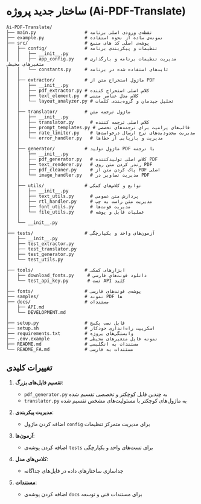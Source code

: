# ساختار جدید پروژه (Ai-PDF-Translate)

```
Ai-PDF-Translate/
├── main.py                  # نقطه‌ی ورودی اصلی برنامه
├── example.py               # نمونه‌ی ساده از نحوه استفاده 
├── src/                     # پوشه‌ی اصلی کد های منبع
│   ├── config/              # تنظیمات و پیکربندی برنامه
│   │   ├── __init__.py
│   │   ├── app_config.py    # مدیریت تنظیمات برنامه و بارگذاری متغیرهای محیطی
│   │   └── constants.py     # ثابت‌های استفاده شده در برنامه
│   │
│   ├── extractor/           # ماژول استخراج متن از PDF
│   │   ├── __init__.py
│   │   ├── pdf_extractor.py # کلاس اصلی استخراج کننده  
│   │   ├── text_element.py  # کلاس مدل عناصر متنی
│   │   └── layout_analyzer.py # تحلیل چیدمان و گروه‌بندی کلمات
│   │
│   ├── translator/          # ماژول ترجمه متن
│   │   ├── __init__.py
│   │   ├── translator.py      # کلاس اصلی ترجمه کننده
│   │   ├── prompt_templates.py # قالب‌های پرامپت برای ترجمه‌های تخصصی
│   │   ├── rate_limiter.py    # مدیریت محدودیت‌های نرخ ارسال درخواست‌ها
│   │   └── error_handler.py   # مدیریت و بازیابی از خطاها
│   │
│   ├── generator/           # ماژول تولید PDF با ترجمه
│   │   ├── __init__.py
│   │   ├── pdf_generator.py   # کلاس اصلی تولیدکننده PDF
│   │   ├── text_renderer.py   # رندر کردن متن روی PDF
│   │   ├── pdf_cleaner.py     # پاک کردن متن از PDF اصلی
│   │   └── image_handler.py   # مدیریت تصاویر در PDF
│   │
│   ├── utils/               # توابع و کلاس‌های کمکی
│   │   ├── __init__.py
│   │   ├── text_utils.py      # پردازش متن عمومی
│   │   ├── rtl_handler.py     # مدیریت متن راست به چپ
│   │   ├── font_utils.py      # مدیریت فونت‌ها
│   │   └── file_utils.py      # عملیات فایل و پوشه
│   │   
│   └── __init__.py
│
├── tests/                   # آزمون‌های واحد و یکپارچگی
│   ├── __init__.py
│   ├── test_extractor.py
│   ├── test_translator.py
│   ├── test_generator.py
│   └── test_utils.py
│
├── tools/                   # ابزارهای کمکی
│   ├── download_fonts.py     # دانلود فونت‌های فارسی
│   └── test_api_key.py       # تست API کلید
│
├── fonts/                   # پوشه‌ی فونت‌های فارسی
├── samples/                 # نمونه PDF ها
├── docs/                    # مستندات
│   ├── API.md
│   └── DEVELOPMENT.md
│
├── setup.py                 # فایل نصب پکیج
├── setup.sh                 # اسکریپت راه‌اندازی خودکار
├── requirements.txt         # وابستگی‌های پروژه
├── .env.example             # نمونه فایل متغیرهای محیطی
├── README.md                # مستندات به انگلیسی
└── README_FA.md             # مستندات به فارسی
```

## تغییرات کلیدی

1. **تقسیم فایل‌های بزرگ**:
   - `pdf_generator.py` به چندین فایل کوچکتر و تخصصی تقسیم شده
   - `translator.py` به ماژول‌های کوچکتر با مسئولیت‌های مشخص تقسیم شده

2. **مدیریت پیکربندی**: 
   - اضافه کردن ماژول `config` برای مدیریت متمرکز تنظیمات

3. **آزمون‌ها**:
   - اضافه کردن پوشه‌ی `tests` برای تست‌های واحد و یکپارچگی
   
4. **کلاس‌های مدل**:
   - جداسازی ساختارهای داده در فایل‌های جداگانه

5. **مستندات**:
   - اضافه کردن پوشه‌ی `docs` برای مستندات فنی و توسعه 